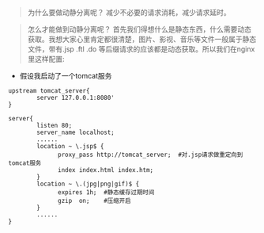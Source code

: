 > 为什么要做动静分离呢？
减少不必要的请求消耗，减少请求延时。

>怎么才能做到动静分离呢？
首先我们得想什么是静态东西，什么需要动态获取。我想大家心里肯定都很清楚，图片、影视、音乐等文件一般属于静态文件，带有.jsp   .ftl   .do 等后缀请求的应该都是动态获取。所以我们在nginx里这样配置:

* 假设我启动了一个tomcat服务
```
upstream tomcat_server{
        server 127.0.0.1:8080'
}

server{
        listen 80;
        server_name localhost;
        ......
        location ~ \.jsp$ {
              proxy_pass http://tomcat_server;  #对.jsp请求做重定向到tomcat服务
              index index.html index.htm; 
        }
        location ~ \.(jpg|png|gif)$ {
              expires 1h;  #静态缓存过期时间
              gzip  on;    #压缩开启
        }
        ......
}
```
